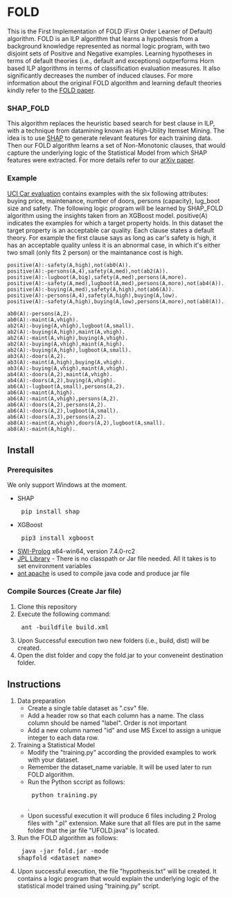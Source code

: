 # FOLD
This is the First Implementation of FOLD (First Order Learner of Default) algorithm. FOLD is an ILP algorithm that learns a hypothesis from a background knowledge represented as normal logic program, with two disjoint sets of Positive and Negative examples. Learning hypotheses in terms of default theories (i.e., default and exceptions) outperforms Horn based ILP algorithms in terms of classification evaluation measures. It also significantly decreases the number of induced clauses. For more information about the original FOLD algorithm and learning default theories kindly refer to the [FOLD paper](https://arxiv.org/pdf/1707.02693.pdf "FOLD paper").

### SHAP_FOLD
This algorithm replaces the heuristic based search for best clause in ILP, with a technique from datamining known as High-Utility Itemset Mining. The idea is to use [SHAP](https://github.com/slundberg/shap "SHAP") to generate relevant features for each training data. Then our FOLD algorithm learns a set of Non-Monotonic clauses, that would capture the underlying logic of the Statistical Model from which SHAP features were extracted. For more details refer to our [arXiv paper](https://arxiv.org/pdf/1905.11226.pdf). 

### Example
[UCI Car evaluation](https://archive.ics.uci.edu/ml/datasets/car+evaluation) contains examples with the six following attributes: buying price, maintenance, number of doors, persons (capacity), lug_boot size and safety. The following logic program will be learned by SHAP_FOLD algorithm using the insights taken from an XGBoost model. positive(A) indicates the examples for which a target property holds. In this dataset the target property is an acceptable car quality. Each clause states a default theory. For example the first clause says as long as car's safety is high, it has an acceptable quality unless it is an abnormal case, in which it's either two small (only fits 2 person) or the maintanance cost is high.
```
positive(A):-safety(A,high),not(ab0(A)).
positive(A):-persons(A,4),safety(A,med),not(ab2(A)).
positive(A):-lugboot(A,big),safety(A,med),persons(A,more).
positive(A):-safety(A,med),lugboot(A,med),persons(A,more),not(ab4(A)).
positive(A):-buying(A,med),safety(A,high),not(ab6(A)).
positive(A):-persons(A,4),safety(A,high),buying(A,low).
positive(A):-safety(A,high),buying(A,low),persons(A,more),not(ab8(A)).

ab0(A):-persons(A,2).
ab0(A):-maint(A,vhigh).
ab2(A):-buying(A,vhigh),lugboot(A,small).
ab2(A):-buying(A,high),maint(A,vhigh).
ab2(A):-maint(A,vhigh),buying(A,vhigh).
ab2(A):-buying(A,vhigh),maint(A,high).
ab2(A):-buying(A,high),lugboot(A,small).
ab3(A):-doors(A,2).
ab3(A):-maint(A,high),buying(A,vhigh).
ab3(A):-buying(A,vhigh),maint(A,vhigh).
ab4(A):-doors(A,2),maint(A,vhigh).
ab4(A):-doors(A,2),buying(A,vhigh).
ab6(A):-lugboot(A,small),persons(A,2).
ab6(A):-maint(A,high).
ab6(A):-maint(A,vhigh),persons(A,2).
ab6(A):-doors(A,2),persons(A,2).
ab6(A):-doors(A,2),lugboot(A,small).
ab6(A):-doors(A,3),persons(A,2).
ab8(A):-maint(A,vhigh),doors(A,2),lugboot(A,small).
ab8(A):-maint(A,high).
```

## Install 
### Prerequisites
We only support Windows at the moment.
* SHAP <pre> pip install shap </pre>
* XGBoost <pre> pip3 install xgboost </pre>
* [SWI-Prolog](http://www.swi-prolog.org/)  x64-win64, version 7.4.0-rc2
* [JPL Library](https://github.com/SWI-Prolog/packages-jpl) - There is no classpath or Jar file needed. All it takes is to set environment variables
* [ant apache](https://ant.apache.org/) is used to compile java code and produce jar file
### Compile Sources (Create Jar file)
1. Clone this repository
2. Execute the following command: <pre> ant -buildfile build.xml </pre>
3. Upon Successful execution two new folders (i.e., build, dist) will be created.
4. Open the dist folder and copy the fold.jar to your conveneint destination folder. 

## Instructions
1. Data preparation
    + Create a single table dataset as ".csv" file.
    + Add a header row so that each column has a name. The class column should be named "label". Order is not important
    + Add a new column named "id" and use MS Excel to assign a unique integer to each data row.
2. Training a Statistical Model
    + Modify the "training.py" according the provided examples to work with your dataset.
    + Remember the dataset_name variable. It will be used later to run FOLD algorithm.
    + Run the Python sccript as follows:<pre> python training.py </pre>.
    + Upon sucessful execution it will produce 6 files including 2 Prolog files with ".pl" extension. Make sure that all files are put in the same folder that the jar file "UFOLD.java" is located.  
3. Run the FOLD algorithm as follows: <pre> java -jar fold.jar -mode shapfold <dataset_name> </pre>
4. Upon successful execution, the file "hypothesis.txt" will be created. It contains a logic program that would explain the underlying logic of the statistical model trained using "training.py" script.
